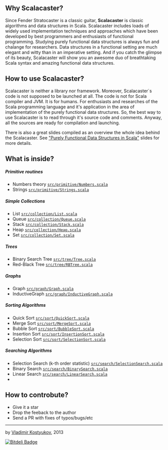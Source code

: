 Why Scalacaster?
----------------

Since Fender Stratocaster is a classic guitar, **Scalacaster** is classic algorithms and data structures in Scala. Scalacaster includes loads of widely used implementation techniques and approaches which have been developed by best programmers and enthusiasts of functional programming. Studying purely functional data structures is always fun and chalange for researchers. Data structures in a functional setting are much elegant and witty than in an imperative setting. And if you catch the glimpse of its beauty, Scalacaster will show you an awesome duo of breathtaking Scala syntax and amazing functional data structures.

How to use Scalacaster?
-----------------------

Scalacaster is neither a library nor framework. Moreover, Scalacaster`s code is not supposed to be launched at all. The code is not for Scala compiler and JVM. It is for humans. For enthusiasts and researches of the Scala programming language and it's application in the area of implementation of the purely functional data structures. So, the best way to use Scalacaster is to read through it's source code and comments. Anyway, all the sources are ready for compilation and launching.

There is also a great slides compiled as an overview the whole idea behind the Scalacaster. See ["Purely Functional Data Structures in Scala"](http://www.slideshare.net/vkostyukov/purely-functional-data-structures-in-scala-26175521) slides for more details.

What is inside?
---------------

##### Primitive routines
* Numbers theory [`src/primitive/Numbers.scala`](https://github.com/vkostyukov/scalacaster/blob/master/src/primitive/Numbers.scala)
* Strings [`src/primitive/Strings.scala`](https://github.com/vkostyukov/scalacaster/blob/master/src/primitive/Strings.scala)

##### Simple Collections
* List [`src/collection/List.scala`](https://github.com/vkostyukov/scalacaster/blob/master/src/collection/List.scala)
* Queue [`src/collection/Queue.scala`](https://github.com/vkostyukov/scalacaster/blob/master/src/collection/Queue.scala)
* Stack [`src/collection/Stack.scala`](https://github.com/vkostyukov/scalacaster/blob/master/src/collection/Stack.scala)
* Heap [`src/collection/Heap.scala`](https://github.com/vkostyukov/scalacaster/blob/master/src/collection/Heap.scala)
* Set [`src/collection/Set.scala`](https://github.com/vkostyukov/scalacaster/blob/master/src/collection/Set.scala)

##### Trees
* Binary Search Tree [`src/tree/Tree.scala`](https://github.com/vkostyukov/scalacaster/blob/master/src/tree/Tree.scala)
* Red-Black Tree [`src/tree/RBTree.scala`](https://github.com/vkostyukov/scalacaster/blob/master/src/tree/RBTree.scala)

##### Graphs
* Graph [`src/graph/Graph.scala`](https://github.com/vkostyukov/scalacaster/blob/master/src/graph/Graph.scala)
* InductiveGraph [`src/graph/InductiveGraph.scala`](https://github.com/vkostyukov/scalacaster/blob/master/src/graph/InductiveGraph.scala)

##### Sorting Algorithms
* Quick Sort [`src/sort/QuickSort.scala`](https://github.com/vkostyukov/scalacaster/blob/master/src/sort/QuickSort.scala)
* Merge Sort [`src/sort/MergeSort.scala`](https://github.com/vkostyukov/scalacaster/blob/master/src/sort/MergeSort.scala)
* Bubble Sort [`src/sort/BubbleSort.scala`](https://github.com/vkostyukov/scalacaster/blob/master/src/sort/BubbleSort.scala)
* Insertion Sort [`src/sort/InsertionSort.scala`](https://github.com/vkostyukov/scalacaster/blob/master/src/sort/InsertionSort.scala)
* Selection Sort [`src/sort/SelectionSort.scala`](https://github.com/vkostyukov/scalacaster/blob/master/src/sort/SelectionSort.scala)

##### Searching Algorithms
* Selection Search (k-th order statistic) [`src/search/SelectionSearch.scala`](https://github.com/vkostyukov/scalacaster/blob/master/src/search/SelectionSearch.scala)
* Binary Search [`src/search/BinarySearch.scala`](https://github.com/vkostyukov/scalacaster/blob/master/src/search/BinarySearch.scala)
* Linear Search [`src/search/LinearSearch.scala`](https://github.com/vkostyukov/scalacaster/blob/master/src/search/LinearSearch.scala)
* 

How to controbute?
------------------

* Give it a star
* Drop the feeback to the author
* Send a PR with fixes of typos/bugs/etc

----
by [Vladimir Kostyukov](http://vkostyukov.ru), 2013


[![Bitdeli Badge](https://d2weczhvl823v0.cloudfront.net/vkostyukov/scalacaster/trend.png)](https://bitdeli.com/free "Bitdeli Badge")

